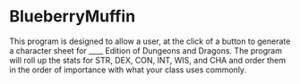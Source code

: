 # BlueberryMuffin
This program is designed to allow a user, at the click of a button to generate a character sheet for ____ Edition of Dungeons and
Dragons. The program will roll up the stats for STR, DEX, CON, INT, WIS, and CHA and order them in the order of importance
with what your class uses commonly.
